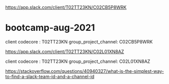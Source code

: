 https://app.slack.com/client/T02TT23KN/C02CB5P8WRK

# bootcamp-aug-2021
client codecore : T02TT23KN
group_project_channel: C02CB5P8WRK

https://app.slack.com/client/T02TT23KN/C02L01XN8AZ

client codecore : T02TT23KN
group_project_channel: C02L01XN8AZ




https://stackoverflow.com/questions/40940327/what-is-the-simplest-way-to-find-a-slack-team-id-and-a-channel-id